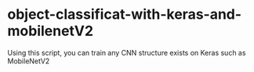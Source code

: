 # object-classificat-with-keras-and-mobilenetV2
Using this script, you can train any CNN structure exists on Keras such as MobileNetV2
